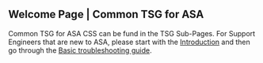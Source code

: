 ## Welcome Page | Common TSG for ASA
Common TSG for ASA CSS can be fund in the TSG Sub-Pages.  For Support Engineers that are new to ASA, please start with the [Introduction](https://dev.azure.com/Supportability/Big%20Data/_wiki/wikis/Big-Data.wiki/315023/Introduction-to-ASA-TSG-Process) and then go through the [Basic troubleshooting guide](https://dev.azure.com/Supportability/Big%20Data/_wiki/wikis/Big-Data.wiki/181135/Basic-Troubleshooting).